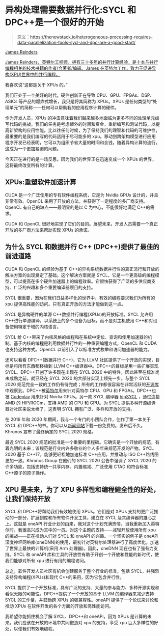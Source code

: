 # 异构处理需要数据并行化:SYCL 和 DPC++是一个很好的开始

> 原文：<https://thenewstack.io/heterogeneous-processing-requires-data-parallelization-tools-sycl-and-dpc-are-a-good-start/>

[](https://www.linkedin.com/in/jamesreinders/)

[James Reinders](https://www.linkedin.com/in/jamesreinders/)

[James Reinders，英特尔工程师，拥有三十多年的并行计算经验，是十本与并行编程相关的技术书籍的作者/合著者/编辑。James 在英特尔工作，致力于促进异构(XPU)世界中的并行编程。](https://www.linkedin.com/in/jamesreinders/)

[](https://www.linkedin.com/in/jamesreinders/)[](https://www.linkedin.com/in/jamesreinders/)

我喜欢说“这都是关于 XPUs 的。”

我们正处于一个美好的时代，硬件创新正在导致 CPU、GPU、FPGAs、DSP、ASICs 等产品的爆炸式增长，我只是将其简称为 XPUs。XPUs 是任何类型的“处理单元”的简称——任何可以帮助我的应用程序计算的硬件。

作为开发人员，XPUs 的冲击意味着我们越来越多地面临为更多不同的处理单元编写代码的挑战。我们的任务是考虑额外的时间和资金，重新编写和测试代码，以提高新架构的应用性能。比以往任何时候，为了保持我们的理智和代码的可维护性，最重要的是我们编写的代码适用于尽可能多的 xpu。移动到跨架构模型进行应用程序开发已经表明，它可以为组织节省大量的时间和金钱，随着异构计算的流行，这成为一个更加紧迫的问题。

今天正在进行的是一场反思，因为我们的世界正在迅速变成一个 XPUs 的世界，这将最终改变所有的计算。

## XPUs:重塑软件加速计算

CUDA 是一个广泛使用的专有软件编程系统，它是为 Nvidia GPUs 设计的，并且非常有效。OpenCL 采用了开放的方法，并获得了一定程度的多厂商支持。OpenCL 有自己的缺点——最明显的是以 C 为中心，不能很好地满足 C++的需求。

CUDA 和 OpenCL 很好地实现了它们的目的。展望未来，开发人员需要一个真正开放的多厂商方法来帮助实现 XPUs 的承诺。

## 为什么 SYCL 和数据并行 C++ (DPC++)提供了最佳的前进道路

CUDA 和 OpenCL 的经验为基于 C++的异构系统数据并行性的真正流行和开放的解决方案的出现奠定了基础。这个解决方案就是 SYCL，它是一个更高级的编程模型，可以提高在多个硬件加速器上的编程效率。它很快获得了广泛的多供应商支持、广泛的兴趣和多个重要编译器项目的支持。

SYCL 很重要，因为在我们日益多样化的世界中，有效的编程要求我们为所有的 xpu 提供高性能的访问。只有真正开放的方法才能做到这一点。

SYCL 是异构硬件的单源 C++数据并行编程(XPUs)的开放标准。SYCL 允许用 C++进行单源编译，以系统上的多个设备为目标，而不是对主机使用 C++和对设备使用特定于域的内核语言。

SYCL 给 C++带来了内核风格的编程和在系统中定位、查询和使用加速器的机制。基于内核的编程是利用数据并行性的一种重要编程方式，OpenCL 和 CUDA 也支持这种方式。OpenCL 以前引入了以标准方式枚举和访问加速器的能力。

还可以看看 DPC++(数据并行 C++)，它为 LLVM 社区提供了一个开放的实现，目标是将所有东西都移植到 LLVM C++编译器中。DPC++的目标是用一些扩展实现 SYCL。DPC++开创了许多现在出现在 SYCL 2020 中的特性，因此甚至在标准尚未成熟之前，就已经在 SYCL 2020 的大部分实现上领先一步。与整个 SYCL 2020 规范完全一致的工作仍有待完成；所有的工作都很容易在非常活跃的[开源库](https://github.com/intel/llvm)中观察到。DPC++被[英特尔](https://software.intel.com/content/www/us/en/develop/tools/oneapi/base-toolkit.html)用来针对英特尔 CPU、GPU 和 FPGAs。DPC++也被 [Codeplay](https://www.hpcwire.com/2020/02/04/codeplay-open-sources-a-version-of-computecpp-for-nvidia-gpus/) 用来针对 Nvidia GPUs。另一款 SYCL 编译器 [hipSYCL](https://github.com/illuhad/hipSYCL) ，通过连接 AMD 的 HIP/ROCm，支持 AMD 的 CPU 和 GPU。为 SYCL 提供多种开源编译器对社区来说太棒了，这表明 SYCL 拥有广泛、多样和开放的支持。

在 2019 年和 2020 年期间，我与一个专门的小团队合作，创作了第一本关于 SYCL 和 DPC++的书。你可以从[新闻网站](https://www.apress.com/us/book/9781484255735)下载一份免费的。发布后不久，Khronos 宣布了最终确定的 SYCL 2020 规格。

最近 SYCL 2020 规范的批准是一个重要的里程碑。它确实是一个开放的规范，有着光明的未来；该规范是行业内许多敬业的个人多年来规范开发的产物。SYCL 2020 基于 C++17，能够更轻松地加速标准 C++应用，并推动与 ISO C++路线图更加一致。Khronos Group 在他们的 SYCL 2020 公告中强调了 SYCL 2020 的许多功能，包括支持统一共享内存、内置缩减、广泛使用 CTAD 和符合标准 C++原子的原子操作。

## XPU 是未来，为了 XPU 多样性和编程健全性的好处，让我们保持开放

SYCL 和 DPC++将帮助我们有效地使用 XPUs。它们是对 XPUs 支持的更广泛推动的一部分，扩展到库和所有软件开发工具，建立在 SYCL 及其编译器的雄心之上。这就是 oneAPI 行业计划的由来，我对这个计划充满热情，当我重新加入英特尔时，我很高兴成为其中的一员。对这个主题的支持——减轻开放使用所有 xpu 的挑战——正在推动人们对 SYCL 和 oneAPI 的兴趣。一个坚实的例子是 oneAPI 深度神经网络库(oneDNN)的使用，最初针对英特尔处理器进行了高度优化，加速了世界上最快的计算机(采用 Arm 处理器)。因此，oneDNN 现在也有了强有力支持。SYCL 和 oneAPI 库和工具的开放性有助于开创一个开放和性能的新时代，使我们能够对所有 xpu 进行有用的编程访问。

总之，软件开发人员社区有机会创建服务于整个行业的标准，包括 SYCL，并强烈支持异构编程(XPUs)和现代 C++的采用，因为它包含并行性。

SYCL 提供了一个开放标准，具有广泛的支持、大量的参与能力、多种开源实现和看似无限的可能性。DPC++提供了一个开放的基于 LLVM 的编译器来减少支持 SYCL 的工作量，并鼓励跨 XPUs 的强兼容性。oneAPI 提供了一个论坛来讨论和推动 XPUs 在软件开发的各个方面的开放和高性能访问。

我希望你能抓住机会了解 SYCL、DPC++和 oneAPI，因为 XPUs 是计算的未来。我们应该在开放的环境中共同塑造对 xpu 的支持，享受 xpu 巨大多样性的好处，以便我们有效地编程。

<svg xmlns:xlink="http://www.w3.org/1999/xlink" viewBox="0 0 68 31" version="1.1"><title>Group</title> <desc>Created with Sketch.</desc></svg>